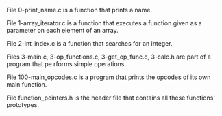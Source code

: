 File 0-print_name.c is a function that prints a name.

File 1-array_iterator.c is a function that executes a function given as a parameter on each element of an array.

File 2-int_index.c is a function that searches for an integer.

Files 3-main.c, 3-op_functions.c, 3-get_op_func.c, 3-calc.h are part of a program that pe rforms simple operations.

File 100-main_opcodes.c is a program that prints the opcodes of its own main function.

File function_pointers.h is the header file that contains all these functions' prototypes.


